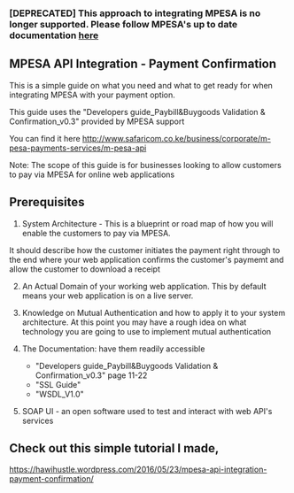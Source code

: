 ### [DEPRECATED] This approach to integrating MPESA is no longer supported. Please follow MPESA's up to date documentation [here](https://developer.safaricom.co.ke/)

## MPESA API Integration - Payment Confirmation

This is a simple guide on what you need and what to get ready for when integrating MPESA with your payment option.

This guide uses the "Developers guide_Paybill&Buygoods Validation & Confirmation_v0.3" provided by MPESA support

You can find it here http://www.safaricom.co.ke/business/corporate/m-pesa-payments-services/m-pesa-api

Note: The scope of this guide is for businesses looking to allow customers to pay via MPESA for online web applications

## Prerequisites

1) System Architecture - This is a blueprint or road map of how you will enable the customers to pay via MPESA. 

It should describe how the customer initiates the payment right through to the end where your web application confirms the customer's paymemt and allow the customer to download a receipt

2) An Actual Domain of your working web application. This by default means your web application is on a live server.

3) Knowledge on Mutual Authentication and how to apply it to your system architecture. At this point you may have a rough idea on what technology you are going to use to implement mutual authentication

4) The Documentation: have them readily accessible

    - "Developers guide_Paybill&Buygoods Validation & Confirmation_v0.3" page 11-22
    - "SSL Guide"
    - "WSDL_V1.0"

5) SOAP UI - an open software used to test and interact with web API's services

## Check out this simple tutorial I made,

https://hawihustle.wordpress.com/2016/05/23/mpesa-api-integration-payment-confirmation/
